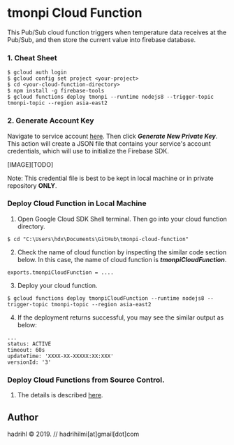 tmonpi Cloud Function
=====================
This Pub/Sub cloud function triggers when temperature data receives at the Pub/Sub, and then store the current value into firebase database. 

### 1. Cheat Sheet

```
$ gcloud auth login
$ gcloud config set project <your-project>
$ cd <your-cloud-function-directory>
$ npm install -g firebase-tools
$ gcloud functions deploy tmonpi --runtime nodejs8 --trigger-topic tmonpi-topic --region asia-east2
```

### 2. Generate Account Key

Navigate to service account [here][1]. Then click ***Generate New Private Key***. This action will create a JSON file that contains your service's account credentials, which will use to initialize the Firebase SDK. 

[IMAGE][TODO]

Note: This credential file is best to be kept in local machine or in private repository **ONLY**.

[1]: https://console.firebase.google.com/project/_/settings/serviceaccounts/adminsdk

### Deploy Cloud Function in Local Machine

1. Open Google Cloud SDK Shell terminal. Then go into your cloud function directory. 

```
$ cd "C:\Users\hdx\Documents\GitHub\tmonpi-cloud-function"
```

2. Check the name of cloud function by inspecting the similar code section below. In this case, the name of cloud function is ***tmonpiCloudFunction***. 

```
exports.tmonpiCloudFunction = ....
```

3. Deploy your cloud function. 

```
$ gcloud functions deploy tmonpiCloudFunction --runtime nodejs8 --trigger-topic tmonpi-topic --region asia-east2
```

4. If the deployment returns successful, you may see the similar output as below:

```
...
status: ACTIVE
timeout: 60s
updateTime: 'XXXX-XX-XXXXX:XX:XXX'
versionId: '3'
```

### Deploy Cloud Functions from Source Control. 

1. The details is described [here][1]. 

[1]: https://cloud.google.com/functions/docs/deploying/repo

Author
------
hadrihl &copy; 2019. // hadrihilmi[at]gmail[dot]com 
